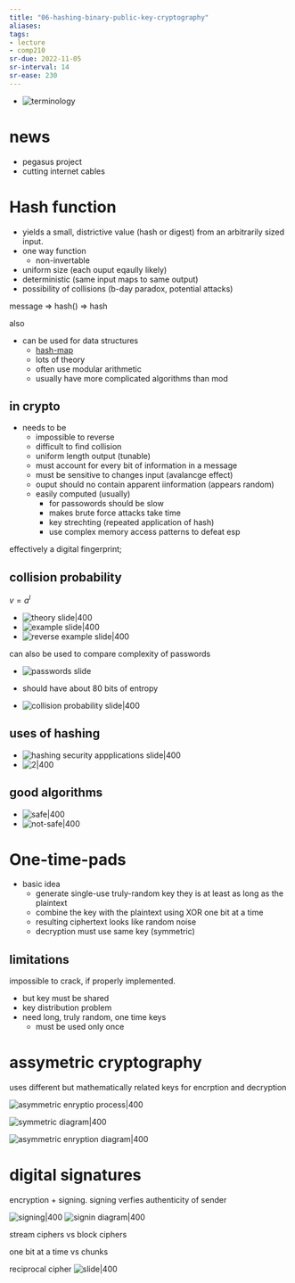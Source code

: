 ```yaml
---
title: "06-hashing-binary-public-key-cryptography"
aliases: 
tags: 
- lecture
- comp210
sr-due: 2022-11-05
sr-interval: 14
sr-ease: 230
---
```


- ![terminology](https://i.imgur.com/p3b7Z0i.png)

# news
- pegasus project
- cutting internet cables

# Hash function
- yields a small, districtive value (hash or digest) from an arbitrarily sized input.
- one way function
	- non-invertable
- uniform size (each ouput eqaully likely)
- deterministic (same input maps to same output)
- possibility of collisions (b-day paradox, potential attacks)

message => hash() => hash

also
- can be used for data structures
	- [hash-map](notes/hash-map.md)
	- lots of theory
	- often use modular arithmetic
	- usually have more complicated algorithms than mod

## in crypto
- needs to be
	- impossible to reverse
	- difficult to find collision
	- uniform length output (tunable)
	- must account for every bit of information in a message
	- must be sensitive to changes input (avalancge effect)
	- ouput should no contain apparent iinformation (appears random)
	- easily computed (usually)
		- for passowords should be slow
		- makes brute force attacks take time
		- key strechting (repeated application of hash)
		- use complex memory access patterns to defeat esp

effectively a digital fingerprint;

## collision probability

$v = a^l$

- ![theory slide|400](https://i.imgur.com/EqydQtI.png)
- ![example slide|400](https://i.imgur.com/xEKxhIT.png)
- ![reverse example slide|400](https://i.imgur.com/eWjhqjv.png)

can also be used to compare complexity of passwords
- ![passwords slide](https://i.imgur.com/GdaMF4r.png)
- should have about 80 bits of entropy


- ![collision probability slide|400](https://i.imgur.com/auwVphr.png)

## uses of hashing
- ![hashing security appplications slide|400](https://i.imgur.com/v5T9yTB.png)
- ![2|400](https://i.imgur.com/B9fgkGv.png)

## good algorithms
- ![safe|400](https://i.imgur.com/BlvhRJw.png)
- ![not-safe|400](https://i.imgur.com/6ssAVGK.png)


# One-time-pads
- basic idea
	- generate single-use truly-random key they is at least as long as the plaintext
	- combine the key with the plaintext using XOR one bit at a time
	- resulting ciphertext looks like random noise
	- decryption must use same key (symmetric)

## limitations
impossible to crack, if properly implemented.
- but key must be shared
- key distribution problem
- need long, truly random, one time keys
	- must be used only once

# assymetric cryptography
uses different but mathematically related keys for encrption and decryption

![asymmetric enryptio process|400](https://i.imgur.com/6fLEB5Z.png)

![symmetric diagram|400](https://i.imgur.com/hGaHUWO.png)

![asymmetric enryption diagram|400](https://i.imgur.com/0gp24Re.png)



# digital signatures
encryption + signing. signing verfies authenticity of sender

![signing|400](https://i.imgur.com/kSqMnNC.png)
![signin diagram|400](https://i.imgur.com/f9LSnIA.png)

stream ciphers vs block ciphers

one bit at a time vs chunks

reciprocal cipher
![slide|400](https://i.imgur.com/fzxBWM9.png)
